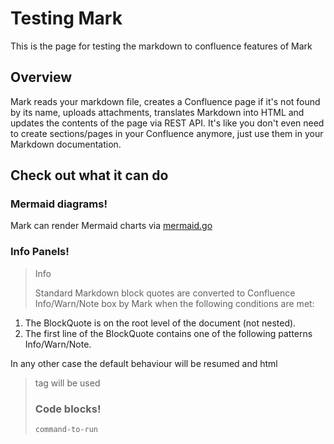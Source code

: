 <!-- Space: OC -->
<!-- Parent: Testing Mark -->
<!-- Title: Test -->

<!-- Include: ../templates/disclaimer.md -->


# Testing Mark

This is the page for testing the markdown to confluence features of Mark

## Overview

Mark reads your markdown file, creates a Confluence page if it's not found by its name, uploads attachments, translates Markdown into HTML and updates the contents of the page via REST API. It's like you don't even need to create sections/pages in your Confluence anymore, just use them in your Markdown documentation.

## Check out what it can do

### Mermaid diagrams!
Mark can render Mermaid charts via [mermaid.go](https://github.com/dreampuf/mermaid.go)  

### Info Panels!
> Info
> 
> Standard Markdown block quotes are converted to Confluence Info/Warn/Note box by Mark when the following conditions are met:

1. The BlockQuote is on the root level of the document (not nested).
2. The first line of the BlockQuote contains one of the following patterns Info/Warn/Note.

In any other case the default behaviour will be resumed and html <blockquote> tag will be used


### Code blocks!

```bash
command-to-run
```

